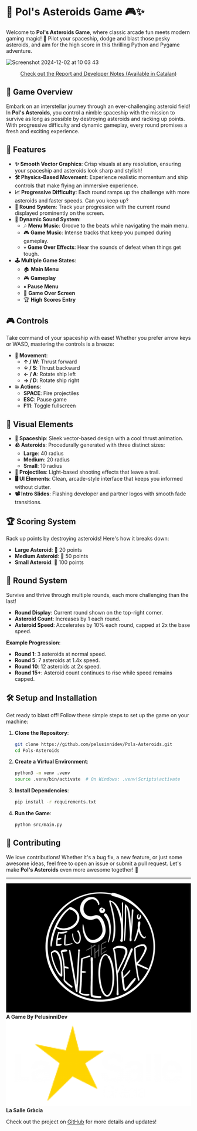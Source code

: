 # 🚀 Pol's Asteroids Game 🎮✨

Welcome to **Pol's Asteroids Game**, where classic arcade fun meets modern gaming magic! 🌟 Pilot your spaceship, dodge and blast those pesky asteroids, and aim for the high score in this thrilling Python and Pygame adventure.

![Screenshot 2024-12-02 at 10 03 43](https://github.com/user-attachments/assets/de6bd481-f417-4233-a273-775ae54a30cc)

<div align="center">
  <a href="https://pelusinnidev.craft.me/AsteroidsGame">Check out the Report and Developer Notes (Available in Catalan)</a>
</div>

## 🌌 Game Overview

Embark on an interstellar journey through an ever-challenging asteroid field! In **Pol's Asteroids**, you control a nimble spaceship with the mission to survive as long as possible by destroying asteroids and racking up points. With progressive difficulty and dynamic gameplay, every round promises a fresh and exciting experience.

## 🚀 Features

- **✨ Smooth Vector Graphics**: Crisp visuals at any resolution, ensuring your spaceship and asteroids look sharp and stylish!
- **🛠 Physics-Based Movement**: Experience realistic momentum and ship controls that make flying an immersive experience.
- **📈 Progressive Difficulty**: Each round ramps up the challenge with more asteroids and faster speeds. Can you keep up?
- **🔢 Round System**: Track your progression with the current round displayed prominently on the screen.
- **🎵 Dynamic Sound System**:
  - 🎶 **Menu Music**: Groove to the beats while navigating the main menu.
  - 🎮 **Game Music**: Intense tracks that keep you pumped during gameplay.
  - 💀 **Game Over Effects**: Hear the sounds of defeat when things get tough.
- **🕹 Multiple Game States**:
  - 🏠 **Main Menu**
  - 🎮 **Gameplay**
  - ⏸ **Pause Menu**
  - 🛑 **Game Over Screen**
  - 🏆 **High Scores Entry**
  
## 🎮 Controls

Take command of your spaceship with ease! Whether you prefer arrow keys or WASD, mastering the controls is a breeze:

- **🚀 Movement**:
  - **↑ / W**: Thrust forward
  - **↓ / S**: Thrust backward
  - **← / A**: Rotate ship left
  - **→ / D**: Rotate ship right
- **💥 Actions**:
  - **SPACE**: Fire projectiles
  - **ESC**: Pause game
  - **F11**: Toggle fullscreen

## 🎨 Visual Elements

- **🚀 Spaceship**: Sleek vector-based design with a cool thrust animation.
- **🪨 Asteroids**: Procedurally generated with three distinct sizes:
  - **Large**: 40 radius
  - **Medium**: 20 radius
  - **Small**: 10 radius
- **💫 Projectiles**: Light-based shooting effects that leave a trail.
- **🖥 UI Elements**: Clean, arcade-style interface that keeps you informed without clutter.
- **📽 Intro Slides**: Flashing developer and partner logos with smooth fade transitions.

## 🏆 Scoring System

Rack up points by destroying asteroids! Here's how it breaks down:

- **Large Asteroid**: 🥉 20 points
- **Medium Asteroid**: 🥈 50 points
- **Small Asteroid**: 🥇 100 points

## 🔄 Round System

Survive and thrive through multiple rounds, each more challenging than the last!

- **Round Display**: Current round shown on the top-right corner.
- **Asteroid Count**: Increases by 1 each round.
- **Asteroid Speed**: Accelerates by 10% each round, capped at 2x the base speed.
  
**Example Progression**:
- **Round 1**: 3 asteroids at normal speed.
- **Round 5**: 7 asteroids at 1.4x speed.
- **Round 10**: 12 asteroids at 2x speed.
- **Round 15+**: Asteroid count continues to rise while speed remains capped.

## 🛠 Setup and Installation

Get ready to blast off! Follow these simple steps to set up the game on your machine:

1. **Clone the Repository**:
    ```bash
    git clone https://github.com/pelusinnidev/Pols-Asteroids.git
    cd Pols-Asteroids
    ```
2. **Create a Virtual Environment**:
    ```bash
    python3 -m venv .venv
    source .venv/bin/activate  # On Windows: .venv\Scripts\activate
    ```
3. **Install Dependencies**:
    ```bash
    pip install -r requirements.txt
    ```
4. **Run the Game**:
    ```bash
    python src/main.py
    ```

## 🎉 Contributing

We love contributions! Whether it's a bug fix, a new feature, or just some awesome ideas, feel free to open an issue or submit a pull request. Let's make **Pol's Asteroids** even more awesome together! 🤝

---

![Developer](https://github.com/pelusinnidev/Pols-Asteroids/blob/main/src/assets/images/developer_logo.jpg?raw=true)  
**A Game By PelusinniDev**  
![La Salle Gràcia](https://github.com/pelusinnidev/Pols-Asteroids/blob/main/src/assets/images/lasalle_logo.jpg?raw=true)  
**La Salle Gràcia**

Check out the project on [GitHub](https://github.com/pelusinnidev/Pols-Asteroids) for more details and updates!
